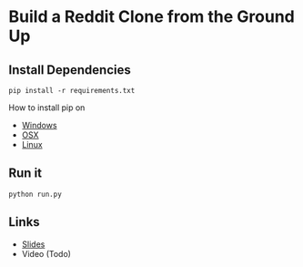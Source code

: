 # Build a Reddit Clone from the Ground Up

## Install Dependencies

    pip install -r requirements.txt

How to install pip on
+ [Windows](http://stackoverflow.com/questions/4750806/how-to-install-pip-on-windows)
+ [OSX](http://stackoverflow.com/questions/17271319/installing-pip-on-mac-os-x)
+ [Linux](http://ask.xmodulo.com/install-pip-linux.html)

## Run it

    python run.py

## Links
+ [Slides](http://slideshare.net/uclaacm/buil-43571286)
+ Video (Todo)
